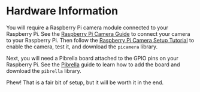 # Hardware Information

You will require a Raspberry Pi camera module connected to your Raspberry Pi. See the [Raspberry Pi Camera Guide](http://www.raspberrypi.org/help/camera-module-setup/) to connect your camera to your Raspberry Pi. Then follow the [Raspberry Pi Camera Setup Tutorial](https://www.raspberrypi.org/learning/python-picamera-setup/) to enable the camera, test it, and download the `picamera` library.

Next, you will need a Pibrella board attached to the GPIO pins on your Raspberry Pi. See the [Pibrella](http://pibrella.com/#setup) guide to learn how to add the board and download the `pibrella` library.

Phew! That is a fair bit of setup, but it will be worth it in the end.
